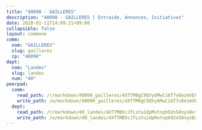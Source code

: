 ```yaml
---
title: "40090 - GAILLERES"
description: "40090 - GAILLERES | Entraide, Annonces, Initiatives"
date: 2020-01-11T14:09:21+09:00
collapsible: false
layout: commune
comm:
  nom: "GAILLERES"
  slug: gailleres
  cp: "40090"
dept:
  nom: "Landes"
  slug: landes
  num: "40"
peerpad:
  comm:
    read_path: /r/markdown/40090_gailleres/4XTTM8gC9QVy6MwCi6T7v8ezmVEPzr4V2QmcAD758cicqZaU9
    write_path: /w/markdown/40090_gailleres/4XTTM8gC9QVy6MwCi6T7v8ezmVEPzr4V2QmcAD758cicqZaU9-K3TgTgqtpi2sYnoYjBVyt2oTrCfCktynw4Unm2MakjTnQZfADw185nWn19MJoTkQDtub4GKtYuLBvUatyAuweFKQaufhWQ43wB9a2yjzvMGeGrahbEBdov9HiZvE9Z51eB8pkuEZ
  dept:
    read_path: /r/markdown/40_landes/4XTTMB5cJfLstu1dpMutnpb92n58nysBxt2LvNHp8iFa2he7h
    write_path: /w/markdown/40_landes/4XTTMB5cJfLstu1dpMutnpb92n58nysBxt2LvNHp8iFa2he7h-K3TgUvrqNj5GqBsxRXbDQxXTucun7uHSVZWT5C8CgQNaESTTE4cfR63JCubPGiKkKruc9dwpRJsb8aWPbJoGCdC5JVr33cPSqpb1rkjpoPrBPEdrj3zMya2yHWSYgr5GG1nyDstK
---
```


